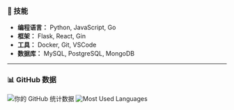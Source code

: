 ### 🚀 技能
- **编程语言：** Python, JavaScript, Go
- **框架：** Flask, React, Gin
- **工具：** Docker, Git, VSCode
- **数据库：** MySQL, PostgreSQL, MongoDB

---

### 📊 GitHub 数据
![你的 GitHub 统计数据](https://github-readme-stats.vercel.app/api?username=guidoxie&show_icons=true&theme=radical) ![Most Used Languages](https://github-readme-stats.vercel.app/api/top-langs/?username=guidoxie&layout=compact&theme=radical)
